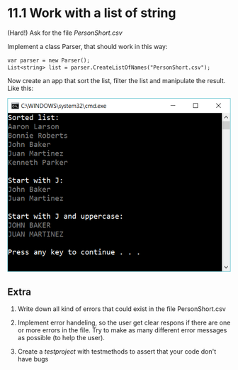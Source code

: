 ﻿# 11.1 Work with a list of string

(Hard!) Ask for the file *PersonShort.csv* 

Implement a class Parser, that should work in this way:

    var parser = new Parser();
    List<string> list = parser.CreateListOfNames("PersonShort.csv");

Now create an app that sort the list, filter the list and manipulate the result. Like this:

![43](Images/43.png)


## Extra

1. Write down all kind of errors that could exist in the file PersonShort.csv

2. Implement error handeling, so the user get clear respons if there are one or more errors in the file. Try to make as many different error messages as possible (to help the user).

3. Create a *testproject* with testmethods to assert that your code don't have bugs